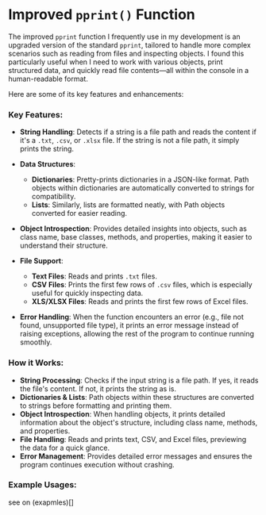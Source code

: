 # Improved `pprint()` Function

The improved `pprint` function I frequently use in my development is an upgraded version of the standard `pprint`, tailored to handle more complex scenarios such as reading from files and inspecting objects. I found this particularly useful when I need to work with various objects, print structured data, and quickly read file contents—all within the console in a human-readable format.

Here are some of its key features and enhancements:

### Key Features:
- **String Handling**: Detects if a string is a file path and reads the content if it's a `.txt`, `.csv`, or `.xlsx` file. If the string is not a file path, it simply prints the string.
  
- **Data Structures**: 
  - **Dictionaries**: Pretty-prints dictionaries in a JSON-like format. Path objects within dictionaries are automatically converted to strings for compatibility.
  - **Lists**: Similarly, lists are formatted neatly, with Path objects converted for easier reading.
  
- **Object Introspection**: Provides detailed insights into objects, such as class name, base classes, methods, and properties, making it easier to understand their structure.
  
- **File Support**:
  - **Text Files**: Reads and prints `.txt` files.
  - **CSV Files**: Prints the first few rows of `.csv` files, which is especially useful for quickly inspecting data.
  - **XLS/XLSX Files**: Reads and prints the first few rows of Excel files.
  
- **Error Handling**: When the function encounters an error (e.g., file not found, unsupported file type), it prints an error message instead of raising exceptions, allowing the rest of the program to continue running smoothly.

### How it Works:
- **String Processing**: Checks if the input string is a file path. If yes, it reads the file's content. If not, it prints the string as is.
- **Dictionaries & Lists**: Path objects within these structures are converted to strings before formatting and printing them.
- **Object Introspection**: When handling objects, it prints detailed information about the object's structure, including class name, methods, and properties.
- **File Handling**: Reads and prints text, CSV, and Excel files, previewing the data for a quick glance.
- **Error Management**: Provides detailed error messages and ensures the program continues execution without crashing.

### Example Usages:

see on (exapmles)[]